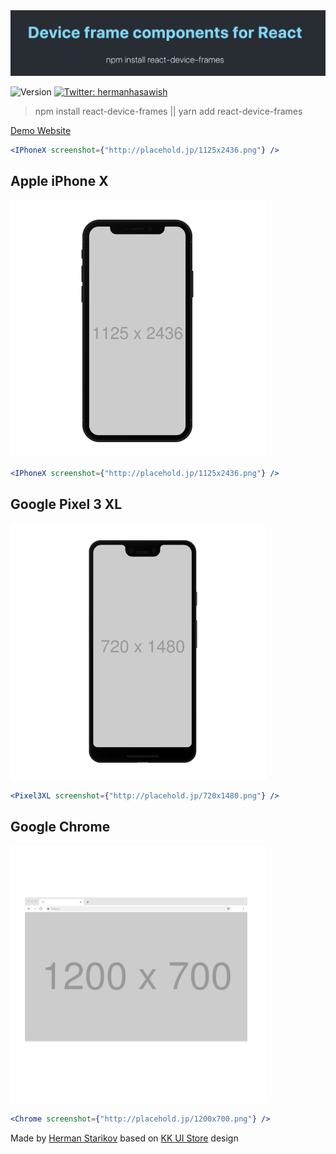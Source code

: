 <img src="./screenshots/Screen2.png"/>
<p>
  <img alt="Version" src="https://img.shields.io/npm/v/react-device-frames.svg">
  <a href="https://twitter.com/hermanhasawish">
    <img alt="Twitter: hermanhasawish" src="https://img.shields.io/twitter/follow/hermanhasawish.svg?style=social" target="_blank" />
  </a>
</p>

> npm install react-device-frames || yarn add react-device-frames

<a href="https://Hermanya.github.io/react-device-frames">Demo Website</a>

```jsx
<IPhoneX screenshot={"http://placehold.jp/1125x2436.png"} />
```

## Apple iPhone X

<img src="./screenshots/Screen1.png" width="410"/>

```jsx
<IPhoneX screenshot={"http://placehold.jp/1125x2436.png"} />
```

## Google Pixel 3 XL

<img src="./screenshots/Screen3.png" width="410"/>

```jsx
<Pixel3XL screenshot={"http://placehold.jp/720x1480.png"} />
```

## Google Chrome

<img src="./screenshots/Screen4.png" width="410"/>

```jsx
<Chrome screenshot={"http://placehold.jp/1200x700.png"} />
```

Made by <a href="https://starikov.dev">Herman Starikov</a> based on <a href="https://mockups.kkuistore.com/">KK UI Store</a> design
